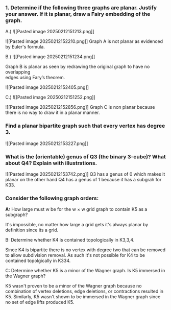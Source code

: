 ### 1. Determine if the following three graphs are planar. Justify your answer. If it is planar, draw a Fairy embedding of the graph.

A.)
![[Pasted image 20250212151213.png]]

![[Pasted image 20250212152210.png]]
Graph A is not planar as evidenced by Euler's formula.

B.)
![[Pasted image 20250212151234.png]]

Graph B is planar as seen by redrawing the original graph to have no overlapping  
edges using Fary’s theorem.

![[Pasted image 20250212152405.png]]


C.)
![[Pasted image 20250212151252.png]]

![[Pasted image 20250212152856.png]]
Graph C is non planar because there is no way to draw it in a planar manner.


### Find a planar bipartite graph such that every vertex has degree 3.

![[Pasted image 20250212153227.png]]

### What is the (orientable) genus of Q3 (the binary 3-cube)? What about Q4? Explain with illustrations.

![[Pasted image 20250212153742.png]]
Q3 has a genus of 0 which makes it planar on the other hand Q4 has a genus of 1 because it has a subgrah for K33.

### Consider the following graph orders:

**A:** How large must w be for the w × w grid graph to contain K5 as a subgraph?

It's impossible, no matter how large a grid gets it's always planar by definition since its a grid.

B: Determine whether K4 is contained topologically in K3,3,4.

Since K4 is bipartite there is no vertex with degree two that can be removed to allow subdivision removal. As such it's not possible for K4 to be contained topolgically in K334.

C: Determine whether K5 is a minor of the Wagner graph. Is K5 immersed in the
Wagner graph?

K5 wasn't proven to be a minor of the Wagner graph because no combination of vertex deletions, edge deletions, or contractions resulted in K5. Similarly, K5 wasn't shown to be immersed in the Wagner graph since no set of edge lifts produced K5.